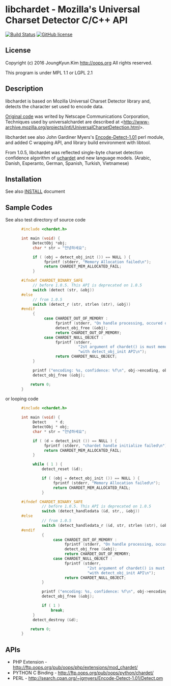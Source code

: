 libchardet - Mozilla's Universal Charset Detector C/C++ API
===
[![Build Status](https://travis-ci.org/Joungkyun/libchardet.svg?branch=master)](https://travis-ci.org/Joungkyun/libchardet) [![GitHub license](https://img.shields.io/badge/license-MPL%201.1-blue.svg)](https://raw.githubusercontent.com/Joungkyun/libchardet/master/LICENSE)

## License
Copyright (c) 2016 JoungKyun.Kim <http://oops.org> All rights reserved.

This program is under MPL 1.1 or LGPL 2.1

## Description
libchardet is based on Mozilla Universal Charset Detector library and, detects
the character set used to encode data.

[Original code](http://lxr.mozilla.org/seamonkey/source/extensions/universalchardet/) was writed by Netscape Communications Corporation, Techniques used by universalchardet are described at &lt;http://www-archive.mozilla.org/projects/intl/UniversalCharsetDetection.html&gt;.

libchardet see also John Gardiner Myers's [Encode-Detect-1.01](http://search.cpan.org/~jgmyers/Encode-Detect-1.01/)
perl module, and added C wrapping API, and library build environment with libtool.

From 1.0.5, libchardet was reflected single-byte charset detection confidence
algorithm of [uchardet](https://github.com/BYVoid/uchardet/) and new language models.
(Arabic, Danish, Esperanto, German, Spanish, Turkish, Vietnamese)

## Installation

See also [INSTALL](INSTALL) document

## Sample Codes

See also test directory of source code

```c
       #include <chardet.h>

       int main (void) {
            DetectObj *obj;
            char * str = "안녕하세요";

            if ( (obj = detect_obj_init ()) == NULL ) {
                 fprintf (stderr, "Memory Allocation failed\n");
                 return CHARDET_MEM_ALLOCATED_FAIL;
            }

       #ifndef CHARDET_BINARY_SAFE 
            // before 1.0.5. This API is deprecated on 1.0.5
            switch (detect (str, &obj))
       #else
            // from 1.0.5
            switch (detect_r (str, strlen (str), &obj))
       #endif
            {
                 case CHARDET_OUT_OF_MEMORY :
                      fprintf (stderr, "On handle processing, occured out of memory\n");
                      detect_obj_free (&obj);
                      return CHARDET_OUT_OF_MEMORY;
                 case CHARDET_NULL_OBJECT :
                      fprintf (stderr,
                                "2st argument of chardet() is must memory allocation "
                                "with detect_obj_init API\n");
                      return CHARDET_NULL_OBJECT;
            }

            printf ("encoding: %s, confidence: %f\n", obj->encoding, obj->confidence);
            detect_obj_free (&obj);

           return 0;
       }
```

or looping code

```c
       #include <chardet.h>

       int main (void) {
            Detect    * d;
            DetectObj * obj;
            char * str = "안녕하세요";

            if ( (d = detect_init ()) == NULL ) {
                 fprintf (stderr, "chardet handle initialize failed\n");
                 return CHARDET_MEM_ALLOCATED_FAIL;
            }

            while ( 1 ) {
                detect_reset (&d);

                if ( (obj = detect_obj_init ()) == NULL ) {
                     fprintf (stderr, "Memory Allocation failed\n");
                     return CHARDET_MEM_ALLOCATED_FAIL;
                }

       #ifndef CHARDET_BINARY_SAFE 
                // before 1.0.5. This API is deprecated on 1.0.5
                switch (detect_handledata (&d, str,, &obj))
       #else
                // from 1.0.5
                switch (detect_handledata_r (&d, str, strlen (str), &obj))
       #endif
                {
                     case CHARDET_OUT_OF_MEMORY :
                          fprintf (stderr, "On handle processing, occured out of memory\n");
                          detect_obj_free (&obj);
                          return CHARDET_OUT_OF_MEMORY;
                     case CHARDET_NULL_OBJECT :
                          fprintf (stderr,
                                    "2st argument of chardet() is must memory allocation "
                                    "with detect_obj_init API\n");
                          return CHARDET_NULL_OBJECT;
                }

                printf ("encoding: %s, confidence: %f\n", obj->encoding, obj->confidence);
                detect_obj_free (&obj);

                if ( 1 )
                    break;
            }
            detect_destroy (&d);

           return 0;
       }
```

## APIs
  * PHP Extension    - http://ftp.oops.org/pub/oops/php/extensions/mod_chardet/
  * PYTHON C Binding - http://ftp.oops.org/pub/oops/python/chardet/
  * PERL             - http://search.cpan.org/~jgmyers/Encode-Detect-1.01/Detect.pm
